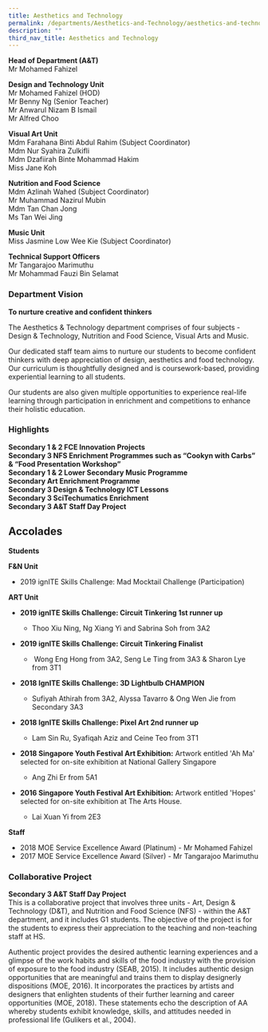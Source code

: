 ```yaml
---
title: Aesthetics and Technology
permalink: /departments/Aesthetics-and-Technology/aesthetics-and-technology/
description: ""
third_nav_title: Aesthetics and Technology
---
```

**Head of Department (A&T)**   
Mr Mohamed Fahizel

  

**Design and Technology Unit**   
Mr Mohamed Fahizel (HOD)   
Mr Benny Ng (Senior Teacher)   
Mr Anwarul Nizam B Ismail   
Mr Alfred Choo   

**Visual Art Unit**   
Mdm Farahana Binti Abdul Rahim (Subject Coordinator)   
Mdm Nur Syahira Zulkifli     
Mdm Dzafiirah Binte Mohammad Hakim    
Miss Jane Koh

**Nutrition and Food Science**   
Mdm Azlinah Wahed (Subject Coordinator)    
Mr Muhammad Nazirul Mubin  
Mdm Tan Chan Jong   
Ms Tan Wei Jing  

**Music Unit**  
Miss Jasmine Low Wee Kie (Subject Coordinator) 
  
**Technical Support Officers**   
Mr Tangarajoo Marimuthu   
Mr Mohammad Fauzi Bin Selamat

  

  

### Department Vision
**To nurture creative and confident thinkers**
 
The Aesthetics & Technology department comprises of four subjects - Design & Technology, Nutrition and Food Science, Visual Arts and Music.

Our dedicated staff team aims to nurture our students to become confident thinkers with deep appreciation of design, aesthetics and food technology. Our curriculum is thoughtfully designed and is coursework-based, providing experiential learning to all students.

Our students are also given multiple opportunities to experience real-life learning through participation in enrichment and competitions to enhance their holistic education.


### Highlights

**Secondary 1 & 2 FCE Innovation Projects  
Secondary 3 NFS Enrichment Programmes such as “Cookyn with Carbs” & “Food Presentation Workshop”  
Secondary 1 & 2 Lower Secondary Music Programme  
Secondary Art Enrichment Programme  
Secondary 3 Design & Technology ICT Lessons  
Secondary 3 SciTechumatics Enrichment  
Secondary 3 A&T Staff Day Project**  


Accolades
---------

**Students**

**F&N Unit**
*   2019 ignITE Skills Challenge: Mad Mocktail Challenge (Participation)

**ART Unit**
*   **2019 ignITE Skills Challenge: Circuit Tinkering 1st runner up**
	*   Thoo Xiu Ning, Ng Xiang Yi and Sabrina Soh from 3A2

*   **2019 ignITE Skills Challenge: Circuit Tinkering Finalist**
	*    Wong Eng Hong from 3A2, Seng Le Ting from 3A3 & Sharon Lye from 3T1

*   **2018 IgnITE Skills Challenge: 3D Lightbulb CHAMPION** 
	*   Sufiyah Athirah from 3A2, Alyssa Tavarro & Ong Wen Jie from Secondary 3A3

*   **2018 IgnITE Skills Challenge: Pixel Art 2nd runner up**
	*   Lam Sin Ru, Syafiqah Aziz and Ceine Teo from 3T1

*   **2018 Singapore Youth Festival Art Exhibition:** Artwork entitled 'Ah Ma' selected for on-site exhibition at National Gallery Singapore
	*   Ang Zhi Er from 5A1

*   **2016 Singapore Youth Festival Art Exhibition:** Artwork entitled 'Hopes' selected for on-site exhibition at The Arts House. 
	*   Lai Xuan Yi from 2E3


**Staff**
*   2018 MOE Service Excellence Award (Platinum) - Mr Mohamed Fahizel
*   2017 MOE Service Excellence Award (Silver) - Mr Tangarajoo Marimuthu


### Collaborative Project 
**Secondary 3 A&T Staff Day Project**  
This is a collaborative project that involves three units - Art, Design & Technology (D&T), and Nutrition and Food Science (NFS) - within the A&T department, and it includes G1 students. The objective of the project is for the students to express their appreciation to the teaching and non-teaching staff at HS.

Authentic project provides the desired authentic learning experiences and a glimpse of the work habits and skills of the food industry with the provision of exposure to the food industry (SEAB, 2015). It includes authentic design opportunities that are meaningful and trains them to display designerly dispositions (MOE, 2016). It incorporates the practices by artists and designers that enlighten students of their further learning and career opportunities (MOE, 2018). These statements echo the description of AA whereby students exhibit knowledge, skills, and attitudes needed in professional life (Gulikers et al., 2004).

